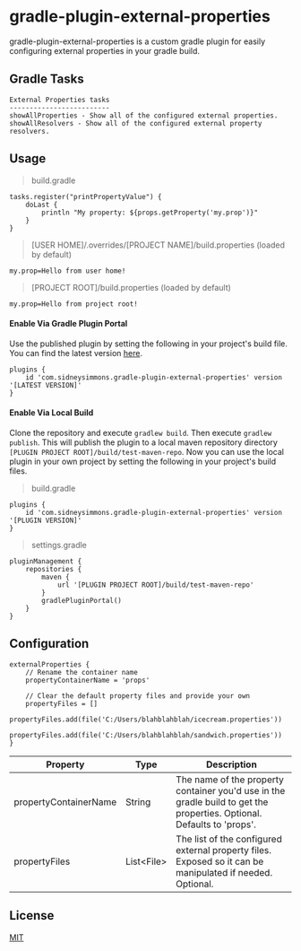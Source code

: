# gradle-plugin-external-properties

gradle-plugin-external-properties is a custom gradle plugin for easily configuring external properties in your gradle build.

## Gradle Tasks

```
External Properties tasks
-------------------------
showAllProperties - Show all of the configured external properties.
showAllResolvers - Show all of the configured external property resolvers.
```

## Usage

> build.gradle

```
tasks.register("printPropertyValue") {
    doLast {
        println "My property: ${props.getProperty('my.prop')}"
    }
}
```

> [USER HOME]/.overrides/[PROJECT NAME]/build.properties (loaded by default)

```
my.prop=Hello from user home!
```

> [PROJECT ROOT]/build.properties (loaded by default)

```
my.prop=Hello from project root!
```

#### Enable Via Gradle Plugin Portal

Use the published plugin by setting the following in your project's build file.  You can find the latest version [here](https://plugins.gradle.org/plugin/com.sidneysimmons.gradle-plugin-external-properties).

```
plugins {
    id 'com.sidneysimmons.gradle-plugin-external-properties' version '[LATEST VERSION]'
}
```

#### Enable Via Local Build
Clone the repository and execute `gradlew build`.  Then execute `gradlew publish`.  This will publish the plugin to a local maven repository directory `[PLUGIN PROJECT ROOT]/build/test-maven-repo`.  Now you can use the local plugin in your own project by setting the following in your project's build files.

> build.gradle

```
plugins {
    id 'com.sidneysimmons.gradle-plugin-external-properties' version '[PLUGIN VERSION]'
}
```

> settings.gradle

```
pluginManagement {
    repositories {
        maven {
            url '[PLUGIN PROJECT ROOT]/build/test-maven-repo'
        }
        gradlePluginPortal()
    }
}
```

## Configuration

```
externalProperties {
    // Rename the container name
    propertyContainerName = 'props'
    
    // Clear the default property files and provide your own
    propertyFiles = []
    propertyFiles.add(file('C:/Users/blahblahblah/icecream.properties'))
    propertyFiles.add(file('C:/Users/blahblahblah/sandwich.properties'))
}
```

| Property | Type | Description |
| --- | --- | --- |
| propertyContainerName | String | The name of the property container you'd use in the gradle build to get the properties. Optional. Defaults to 'props'. |
| propertyFiles | List&lt;File&gt; | The list of the configured external property files. Exposed so it can be manipulated if needed. Optional. |

## License
[MIT](https://choosealicense.com/licenses/mit/)